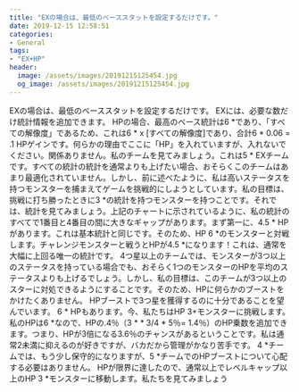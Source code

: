 ```yaml
---
title: "EXの場合は、最低のベーススタットを設定するだけです。"
date: 2019-12-15 12:58:51
categories:
- General
tags:
- "EX+HP"
header:
  image: /assets/images/20191215125454.jpg
  og_image: /assets/images/20191215125454.jpg
---
```


EXの場合は、最低のベーススタットを設定するだけです。 EXには、必要な数だけ統計情報を追加できます。 HPの場合、最高のベース統計は6 *であり、「すべての解像度」であるため、これは6 * x [すべての解像度]であり、合計6 * 0.06 = .1 HPゲインです。何らかの理由でここに「HP」を入れていますが、入れないでください。関係ありません。私のチームを見てみましょう。これは5 * EXチームです。すべての統計の統計を通常よりも上げたい場合、おそらくこのチームはあまり最適化されていません。しかし、前に述べたように、私は高いステータスを持つモンスターを捕まえてゲームを挑戦的にしようとしています。私の目標は、挑戦に打ち勝ったときに3 *の統計を持つモンスターを持つことです。それでは、統計を見てみましょう。上記のチャートに示されているように、私の統計のすべてで1番目と4番目の間に大きなギャップがあります。まず第一に、4.5 * HPがあります。これは基本統計と同じです。そのため、HP 6 *のモンスターと対戦します。チャレンジモンスターと戦うとHPが4.5 *になります！これは、通常を大幅に上回る唯一の統計です。 4つ星以上のチームでは、モンスターが3つ以上のステータスを持っている場合でも、おそらく1つのモンスターのHPを平均のステータスよりも上げるでしょう。しかし、私の目標は、このチームが3つ以上のスターに対処できるようにすることです。そのため、HPに何らかのブーストをかけたくありません。 HPブーストで3つ星を獲得するのに十分であることを望んでいます。 6 * HPもあります。今、私たちはHP 3+モンスターに挑戦します。私のHPは6 *なので、HPの.4％（3 * * 3/4 * 5％= 1.4％）のHP乗数を追加できます。つまり、HPが3倍になる3.6％のチャンスがあるということです。私は通常2未満に抑えるのが好きですが、バカだから管理がかなり苦手です。 4 *チームでは、もう少し保守的になりますが、5 *チームでのHPブーストについて心配する必要はありません。 HPが限界に達したので、通常以上でレベルキャップ以上のHP 3 *モンスターに移動します。私たちを見てみましょう

